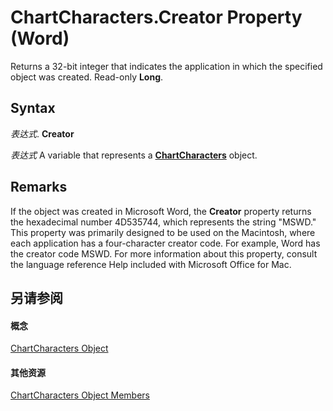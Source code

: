 
# ChartCharacters.Creator Property (Word)

Returns a 32-bit integer that indicates the application in which the specified object was created. Read-only  **Long**.


## Syntax

 _表达式_. **Creator**

 _表达式_ A variable that represents a **[ChartCharacters](cffe50a7-3fdc-75ad-2e32-081ba2310c1d.md)** object.


## Remarks

If the object was created in Microsoft Word, the  **Creator** property returns the hexadecimal number 4D535744, which represents the string "MSWD." This property was primarily designed to be used on the Macintosh, where each application has a four-character creator code. For example, Word has the creator code MSWD. For more information about this property, consult the language reference Help included with Microsoft Office for Mac.


## 另请参阅


#### 概念


[ChartCharacters Object](cffe50a7-3fdc-75ad-2e32-081ba2310c1d.md)
#### 其他资源


[ChartCharacters Object Members](http://msdn.microsoft.com/library/eb07f51c-64e4-274f-81f4-cc5a7b9694e6%28Office.15%29.aspx)